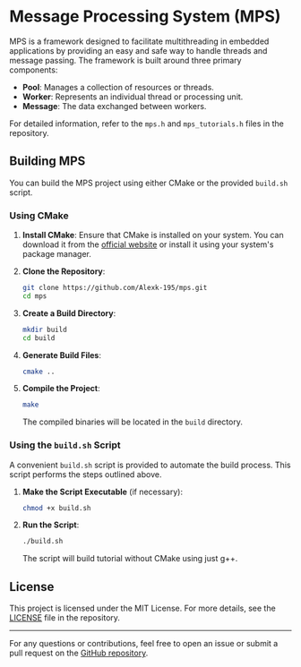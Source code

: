 # Message Processing System (MPS)

MPS is a framework designed to facilitate multithreading in embedded applications by providing an easy and safe way to handle threads and message passing. The framework is built around three primary components:

- **Pool**: Manages a collection of resources or threads.
- **Worker**: Represents an individual thread or processing unit.
- **Message**: The data exchanged between workers.

For detailed information, refer to the `mps.h` and `mps_tutorials.h` files in the repository.

## Building MPS

You can build the MPS project using either CMake or the provided `build.sh` script.

### Using CMake

1. **Install CMake**: Ensure that CMake is installed on your system. You can download it from the [official website](https://cmake.org/download/) or install it using your system's package manager.

2. **Clone the Repository**:
   ```bash
   git clone https://github.com/Alexk-195/mps.git
   cd mps
   ```

3. **Create a Build Directory**:
   ```bash
   mkdir build
   cd build
   ```

4. **Generate Build Files**:
   ```bash
   cmake ..
   ```

5. **Compile the Project**:
   ```bash
   make
   ```

   The compiled binaries will be located in the `build` directory.

### Using the `build.sh` Script

A convenient `build.sh` script is provided to automate the build process. This script performs the steps outlined above.

1. **Make the Script Executable** (if necessary):
   ```bash
   chmod +x build.sh
   ```

2. **Run the Script**:
   ```bash
   ./build.sh
   ```

   The script will build tutorial without CMake using just g++.

## License

This project is licensed under the MIT License. For more details, see the [LICENSE](https://github.com/Alexk-195/mps/blob/main/LICENSE) file in the repository.

---

For any questions or contributions, feel free to open an issue or submit a pull request on the [GitHub repository](https://github.com/Alexk-195/mps). 
